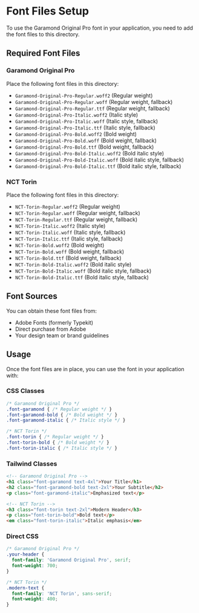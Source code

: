 # Font Files Setup

To use the Garamond Original Pro font in your application, you need to add the font files to this directory.

## Required Font Files

### Garamond Original Pro
Place the following font files in this directory:

- `Garamond-Original-Pro-Regular.woff2` (Regular weight)
- `Garamond-Original-Pro-Regular.woff` (Regular weight, fallback)
- `Garamond-Original-Pro-Regular.ttf` (Regular weight, fallback)
- `Garamond-Original-Pro-Italic.woff2` (Italic style)
- `Garamond-Original-Pro-Italic.woff` (Italic style, fallback)
- `Garamond-Original-Pro-Italic.ttf` (Italic style, fallback)
- `Garamond-Original-Pro-Bold.woff2` (Bold weight)
- `Garamond-Original-Pro-Bold.woff` (Bold weight, fallback)
- `Garamond-Original-Pro-Bold.ttf` (Bold weight, fallback)
- `Garamond-Original-Pro-Bold-Italic.woff2` (Bold italic style)
- `Garamond-Original-Pro-Bold-Italic.woff` (Bold italic style, fallback)
- `Garamond-Original-Pro-Bold-Italic.ttf` (Bold italic style, fallback)

### NCT Torin
Place the following font files in this directory:

- `NCT-Torin-Regular.woff2` (Regular weight)
- `NCT-Torin-Regular.woff` (Regular weight, fallback)
- `NCT-Torin-Regular.ttf` (Regular weight, fallback)
- `NCT-Torin-Italic.woff2` (Italic style)
- `NCT-Torin-Italic.woff` (Italic style, fallback)
- `NCT-Torin-Italic.ttf` (Italic style, fallback)
- `NCT-Torin-Bold.woff2` (Bold weight)
- `NCT-Torin-Bold.woff` (Bold weight, fallback)
- `NCT-Torin-Bold.ttf` (Bold weight, fallback)
- `NCT-Torin-Bold-Italic.woff2` (Bold italic style)
- `NCT-Torin-Bold-Italic.woff` (Bold italic style, fallback)
- `NCT-Torin-Bold-Italic.ttf` (Bold italic style, fallback)

## Font Sources

You can obtain these font files from:
- Adobe Fonts (formerly Typekit)
- Direct purchase from Adobe
- Your design team or brand guidelines

## Usage

Once the font files are in place, you can use the font in your application with:

### CSS Classes
```css
/* Garamond Original Pro */
.font-garamond { /* Regular weight */ }
.font-garamond-bold { /* Bold weight */ }
.font-garamond-italic { /* Italic style */ }

/* NCT Torin */
.font-torin { /* Regular weight */ }
.font-torin-bold { /* Bold weight */ }
.font-torin-italic { /* Italic style */ }
```

### Tailwind Classes
```html
<!-- Garamond Original Pro -->
<h1 class="font-garamond text-4xl">Your Title</h1>
<h2 class="font-garamond-bold text-2xl">Your Subtitle</h2>
<p class="font-garamond-italic">Emphasized text</p>

<!-- NCT Torin -->
<h3 class="font-torin text-2xl">Modern Header</h3>
<p class="font-torin-bold">Bold text</p>
<em class="font-torin-italic">Italic emphasis</em>
```

### Direct CSS
```css
/* Garamond Original Pro */
.your-header {
  font-family: 'Garamond Original Pro', serif;
  font-weight: 700;
}

/* NCT Torin */
.modern-text {
  font-family: 'NCT Torin', sans-serif;
  font-weight: 400;
}
```
